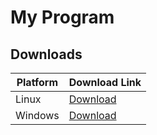 # My Program

## Downloads

| Platform | Download Link |
|----------|---------------|
| Linux    | [Download](https://github.com/Kociak1/delete/releases/latest/download/my_program_linux.zip) |
| Windows  | [Download](https://github.com/Kociak1/delete/releases/latest/download/my_program_windows.zip) |
